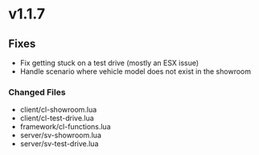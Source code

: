 # v1.1.7

## Fixes

* Fix getting stuck on a test drive (mostly an ESX issue)
* Handle scenario where vehicle model does not exist in the showroom

### Changed Files

* client/cl-showroom.lua
* client/cl-test-drive.lua
* framework/cl-functions.lua
* server/sv-showroom.lua
* server/sv-test-drive.lua
